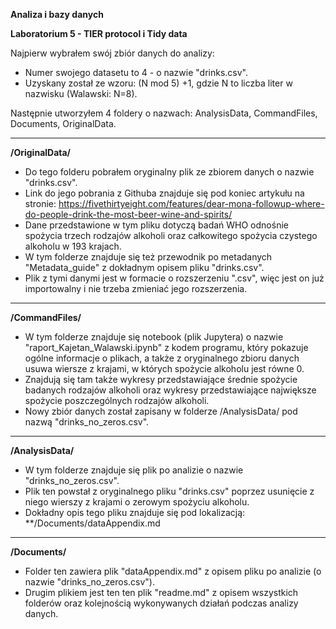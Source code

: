 **Analiza i bazy danych**

**Laboratorium 5 - TIER protocol i Tidy data**


Najpierw wybrałem swój zbiór danych do analizy:
- Numer swojego datasetu to 4 - o nazwie "drinks.csv". 
- Uzyskany został ze wzoru: (N mod 5) +1, gdzie N to liczba liter w nazwisku (Walawski: N=8).

Następnie utworzyłem 4 foldery o nazwach: AnalysisData, CommandFiles, Documents, OriginalData.

---------------
**/OriginalData/**
- Do tego folderu pobrałem oryginalny plik ze zbiorem danych o nazwie "drinks.csv".
- Link do jego pobrania z Githuba znajduje się pod koniec artykułu na stronie: https://fivethirtyeight.com/features/dear-mona-followup-where-do-people-drink-the-most-beer-wine-and-spirits/
- Dane przedstawione w tym pliku dotyczą badań WHO odnośnie spożycia trzech rodzajów alkoholi oraz całkowitego spożycia czystego alkoholu w 193 krajach.
- W tym folderze znajduje się też przewodnik po metadanych "Metadata_guide" z dokładnym opisem pliku "drinks.csv".
- Plik z tymi danymi jest w formacie o rozszerzeniu ".csv", więc jest on już importowalny i nie trzeba zmieniać jego rozszerzenia.

---------------
**/CommandFiles/**
- W tym folderze znajduje się notebook (plik Jupytera) o nazwie "raport_Kajetan_Walawski.ipynb" z kodem programu, który pokazuje ogólne informacje o plikach, a także z oryginalnego zbioru danych usuwa wiersze z krajami, w których spożycie alkoholu jest równe 0.
- Znajdują się tam także wykresy przedstawiające średnie spożycie badanych rodzajów alkoholi oraz wykresy przedstawiające największe spożycie poszczególnych rodzajów alkoholi.
- Nowy zbiór danych został zapisany w folderze /AnalysisData/ pod nazwą "drinks_no_zeros.csv".

---------------
**/AnalysisData/**
- W tym folderze znajduje się plik po analizie o nazwie "drinks_no_zeros.csv".
- Plik ten powstał z oryginalnego pliku "drinks.csv" poprzez usunięcie z niego wierszy z krajami o zerowym spożyciu alkoholu.
- Dokładny opis tego pliku znajduje się pod lokalizacją: **/Documents/dataAppendix.md

---------------
**/Documents/**
- Folder ten zawiera plik "dataAppendix.md" z opisem pliku po analizie (o nazwie "drinks_no_zeros.csv").
- Drugim plikiem jest ten ten plik "readme.md" z opisem wszystkich folderów oraz kolejnością wykonywanych działań podczas analizy danych.




